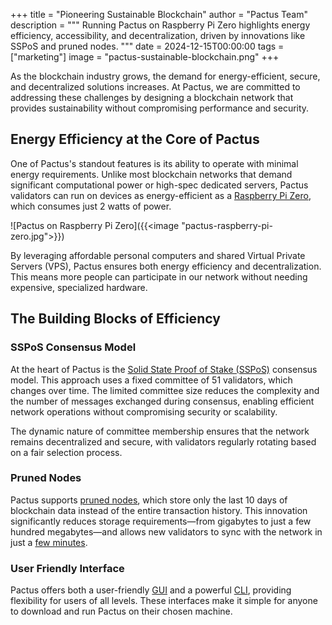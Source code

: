 +++
title = "Pioneering Sustainable Blockchain"
author = "Pactus Team"
description = """
Running Pactus on Raspberry Pi Zero highlights energy efficiency, accessibility, and decentralization,
driven by innovations like SSPoS and pruned nodes.
"""
date = 2024-12-15T00:00:00
tags = ["marketing"]
image = "pactus-sustainable-blockchain.png"
+++

As the blockchain industry grows, the demand for energy-efficient, secure, and decentralized solutions increases.
At Pactus, we are committed to addressing these challenges by designing a blockchain network that
provides sustainability without compromising performance and security.

## Energy Efficiency at the Core of Pactus

One of Pactus's standout features is its ability to operate with minimal energy requirements.
Unlike most blockchain networks that demand significant computational power or high-spec dedicated servers,
Pactus validators can run on devices as energy-efficient as a
[Raspberry Pi Zero](https://www.raspberrypi.com/products/raspberry-pi-zero/), which consumes just 2 watts of power.

![Pactus on Raspberry Pi Zero]({{<image "pactus-raspberry-pi-zero.jpg">}})

By leveraging affordable personal computers and shared Virtual Private Servers (VPS),
Pactus ensures both energy efficiency and decentralization.
This means more people can participate in our network without needing expensive, specialized hardware.

## The Building Blocks of Efficiency

### SSPoS Consensus Model

At the heart of Pactus is the
[Solid State Proof of Stake (SSPoS)](https://docs.pactus.org/protocol/consensus/proof-of-stake/) consensus model.
This approach uses a fixed committee of 51 validators, which changes over time.
The limited committee size reduces the complexity and the number of messages exchanged during consensus,
enabling efficient network operations without compromising security or scalability.

The dynamic nature of committee membership ensures that the network remains decentralized and secure,
with validators regularly rotating based on a fair selection process.

### Pruned Nodes

Pactus supports [pruned nodes](https://docs.pactus.org/tutorials/pruned-nodes/),
which store only the last 10 days of blockchain data instead of the entire transaction history.
This innovation significantly reduces storage requirements—from gigabytes to just a few hundred megabytes—and
allows new validators to sync with the network in just a [few minutes](https://snapshot.pactus.org/).

### User Friendly Interface

Pactus offers both a user-friendly [GUI](https://pactus.org/download/#gui) and
a powerful [CLI](https://pactus.org/download/#cli), providing flexibility for users of all levels.
These interfaces make it simple for anyone to download and run Pactus on their chosen machine.
